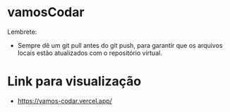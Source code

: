 # vamosCodar

Lembrete:
- Sempre dê um git pull antes do git push, para garantir que os arquivos locais estão atualizados com o repositório virtual.
  

# Link para visualização
- https://vamos-codar.vercel.app/




